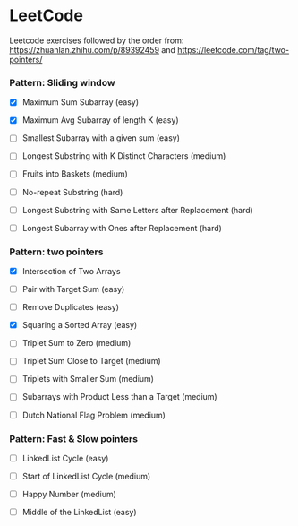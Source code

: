 # LeetCode
Leetcode exercises followed by the order from: https://zhuanlan.zhihu.com/p/89392459 and https://leetcode.com/tag/two-pointers/

### Pattern: Sliding window

- [x] Maximum Sum Subarray (easy)

- [x] Maximum Avg Subarray of length K (easy)

- [ ] Smallest Subarray with a given sum (easy)

- [ ] Longest Substring with K Distinct Characters (medium)

- [ ] Fruits into Baskets (medium)

- [ ] No-repeat Substring (hard)

- [ ] Longest Substring with Same Letters after Replacement (hard)

- [ ] Longest Subarray with Ones after Replacement (hard)

### Pattern: two pointers

- [x] Intersection of Two Arrays

- [ ] Pair with Target Sum (easy)

- [ ] Remove Duplicates (easy)

- [x] Squaring a Sorted Array (easy)

- [ ] Triplet Sum to Zero (medium)

- [ ] Triplet Sum Close to Target (medium)

- [ ] Triplets with Smaller Sum (medium)

- [ ] Subarrays with Product Less than a Target (medium)

- [ ] Dutch National Flag Problem (medium)

### Pattern: Fast & Slow pointers

- [ ] LinkedList Cycle (easy)

- [ ] Start of LinkedList Cycle (medium)

- [ ] Happy Number (medium)

- [ ] Middle of the LinkedList (easy)
